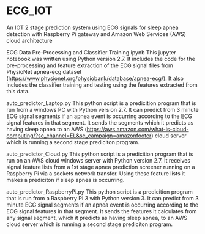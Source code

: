 # ECG_IOT
An IOT 2 stage prediction system using ECG signals for sleep apnea detection with Raspberry Pi gateway and Amazon Web Services (AWS) cloud architecture

ECG Data Pre-Processing and Classifier Training.ipynb
This jupyter notebook was written using Python version 2.7. It includes the code for the pre-processing and feature extraction of the ECG signal files from PhysioNet apnea-ecg dataset (https://www.physionet.org/physiobank/database/apnea-ecg/). It also includes the classifier training and testing using the features extracted from this data.

auto_predictor_Laptop.py
This python script is a predicition program that is run from a windows PC with Python version 2.7. It can predict from 3 minute ECG signal segments if an apnea event is occurring according to the ECG signal features in that segment. It sends the segments which it predicts as having sleep apnea to an AWS (https://aws.amazon.com/what-is-cloud-computing/?sc_channel=EL&sc_campaign=amazonfooter) cloud server which is running a second stage prediciton program.

auto_predictor_Cloud.py
This python script is a predicition program that is run on an AWS cloud windows server with Python version 2.7. It receives signal feature lists from a 1st stage apnea prediction screener running on a Raspberry Pi via a sockets network transfer. Using these feature lists it makes a prediciton if sleep apnea is occurring.

auto_predictor_RaspberryPi.py
This python script is a predicition program that is run from a Raspberry Pi 3 with Python version 3. It can predict from 3 minute ECG signal segments if an apnea event is occurring according to the ECG signal features in that segment. It sends the features it calculates from any signal segment, which it predicts as having sleep apnea, to an AWS cloud server which is running a second stage prediciton program.
